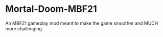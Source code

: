 # Mortal-Doom-MBF21
An MBF21 gameplay mod meant to make the game smoother and MUCH more challenging.
